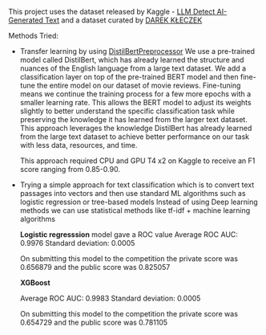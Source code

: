 This project uses the dataset released by Kaggle - [LLM Detect AI-Generated Text](https://www.kaggle.com/competitions/llm-detect-ai-generated-text) and a dataset curated by [DAREK KŁECZEK](https://www.kaggle.com/datasets/thedrcat/daigt-v2-train-dataset)

Methods Tried:
- Transfer learning by using [DistilBertPreprocessor](https://huggingface.co/docs/transformers/model_doc/distilbert)
  We use a pre-trained model called DistilBert, which has already learned the structure and nuances of the English language from a large text dataset. We add a classification layer on top of the pre-trained BERT model and then fine-tune the entire model on our dataset of movie reviews. Fine-tuning means we continue the training process for a few more epochs with a smaller learning rate. This allows the BERT model to adjust its weights slightly to better understand the specific classification task while preserving the knowledge it has learned from the larger text dataset.
  This approach leverages the knowledge DistilBert has already learned from the large text dataset to achieve better performance on our task with less data, resources, and time.

  This approach required CPU and GPU T4 x2 on Kaggle to receive an F1 score ranging from 0.85-0.90.

- Trying a simple approach for text classification which is to convert text passages into vectors and then use standard ML algorithms such as logistic regression or tree-based models
  Instead of using Deep learning methods we can use statistical methods like tf-idf + machine learning algorithms

    **Logistic regresssion** model gave a ROC value
    Average ROC AUC: 0.9976
    Standard deviation: 0.0005
  
    On submitting this model to the competition the private score was 0.656879 and the public score was 0.825057
  
  
    **XGBoost**
  
    Average ROC AUC: 0.9983
    Standard deviation: 0.0005
  
    On submitting this model to the competition the private score was 0.654729 and the public score was 0.781105
